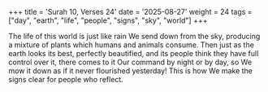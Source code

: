 +++
title = 'Surah 10, Verses 24'
date = '2025-08-27'
weight = 24
tags = ["day", "earth", "life", "people", "signs", "sky", "world"]
+++

The life of this world is just like rain We send down from the sky, producing a mixture of plants which humans and animals consume. Then just as the earth looks its best, perfectly beautified, and its people think they have full control over it, there comes to it Our command by night or by day, so We mow it down as if it never flourished yesterday! This is how We make the signs clear for people who reflect.